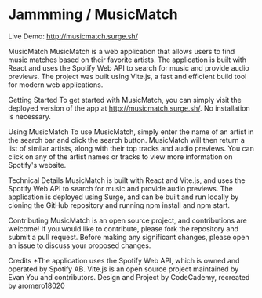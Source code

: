 # Jammming / MusicMatch
Live Demo: http://musicmatch.surge.sh/

MusicMatch
MusicMatch is a web application that allows users to find music matches based on their favorite artists. The application is built with React and uses the Spotify Web API to search for music and provide audio previews. The project was built using Vite.js, a fast and efficient build tool for modern web applications.

Getting Started
To get started with MusicMatch, you can simply visit the deployed version of the app at http://musicmatch.surge.sh/. No installation is necessary.

Using MusicMatch
To use MusicMatch, simply enter the name of an artist in the search bar and click the search button. MusicMatch will then return a list of similar artists, along with their top tracks and audio previews. You can click on any of the artist names or tracks to view more information on Spotify's website.

Technical Details
MusicMatch is built with React and Vite.js, and uses the Spotify Web API to search for music and provide audio previews. The application is deployed using Surge, and can be built and run locally by cloning the GitHub repository and running npm install and npm start.

Contributing
MusicMatch is an open source project, and contributions are welcome! If you would like to contribute, please fork the repository and submit a pull request. Before making any significant changes, please open an issue to discuss your proposed changes.

Credits
*The application uses the Spotify Web API, which is owned and operated by Spotify AB. Vite.js is an open source project maintained by Evan You and contributors.
Design and Project by CodeCademy, recreated by aromero18020
